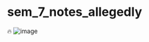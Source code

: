 # sem_7_notes_allegedly
:fire:
![image](https://github.com/Abhinav-Vasireddy/sem_7_notes_allegedly/assets/79316824/6cf1ba86-41e0-4a0d-bb16-91752efdb194)


